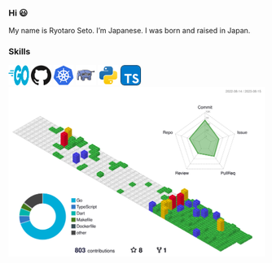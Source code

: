 ### Hi 😃
My name is Ryotaro Seto. I’m Japanese. I was born and raised in Japan.
### Skills

[<img src="./public/images/go.svg" width="40" height="40" />](https://golang.org/)
[<img src="./public/images/github.svg" width="40" height="40" />](https://github.com/)
[<img src="./public/images/kubernetes.svg" width="40" height="40" />](https://cloud.google.com/learn/what-is-kubernetes?hl=ja)
[<img src="./public/images/php.svg" width="40" height="40" />](https://php.org/)
[<img src="./public/images/python.svg" width="40" height="40" />](https://www.python.org/)
[<img src="./public/images/typescript.svg" width="40" height="40" />](https://www.typescriptlang.org/)![](./profile-3d-contrib/profile-gitblock.svg)